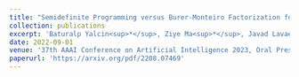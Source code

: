 ```yaml
---
title: "Semidefinite Programming versus Burer-Monteiro Factorization for Matrix Sensing"
collection: publications
excerpt: 'Baturalp Yalcin<sup>*</sup>, Ziye Ma<sup>*</sup>, Javad Lavaei, Somayeh Sojoudi'
date: 2022-09-01
venue: '37th AAAI Conference on Artificial Intelligence 2023, Oral Presentation.'
paperurl: 'https://arxiv.org/pdf/2208.07469'
---
```

